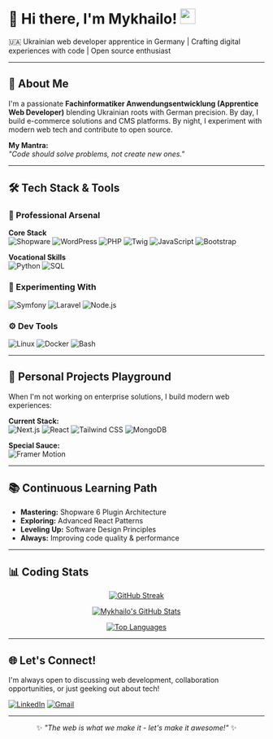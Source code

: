 # 👋 Hi there, I'm Mykhailo! <img src="https://media.giphy.com/media/hvRJCLFzcasrR4ia7z/giphy.gif" width="30px">

🇺🇦 Ukrainian web developer apprentice in Germany | Crafting digital experiences with code | Open source enthusiast

---

## 🚀 About Me

I'm a passionate **Fachinformatiker Anwendungsentwicklung (Apprentice Web Developer)** blending Ukrainian roots with German precision. By day, I build e-commerce solutions and CMS platforms. By night, I experiment with modern web tech and contribute to open source.

**My Mantra:**  
*"Code should solve problems, not create new ones."*

---

## 🛠️ Tech Stack & Tools

### 💼 Professional Arsenal
**Core Stack**  
![Shopware](https://img.shields.io/badge/Shopware-189EFF?style=flat-square&logo=shopware&logoColor=white)
![WordPress](https://img.shields.io/badge/WordPress-21759B?style=flat-square&logo=wordpress&logoColor=white)
![PHP](https://img.shields.io/badge/PHP-777BB4?style=flat-square&logo=php&logoColor=white)
![Twig](https://img.shields.io/badge/Twig-88C760?style=flat-square&logo=twig&logoColor=white)
![JavaScript](https://img.shields.io/badge/JavaScript-F7DF1E?style=flat-square&logo=javascript&logoColor=black)
![Bootstrap](https://img.shields.io/badge/Bootstrap-7952B3?style=flat-square&logo=bootstrap&logoColor=white)

**Vocational Skills**  
![Python](https://img.shields.io/badge/Python-3776AB?style=flat-square&logo=python&logoColor=white)
![SQL](https://img.shields.io/badge/SQL-4479A1?style=flat-square&logo=mysql&logoColor=white)

### 🔬 Experimenting With
![Symfony](https://img.shields.io/badge/Symfony-000000?style=flat-square&logo=symfony&logoColor=white)
![Laravel](https://img.shields.io/badge/Laravel-FF2D20?style=flat-square&logo=laravel&logoColor=white)
![Node.js](https://img.shields.io/badge/Node.js-339933?style=flat-square&logo=node.js&logoColor=white)

### ⚙️ Dev Tools
![Linux](https://img.shields.io/badge/Linux-FCC624?style=flat-square&logo=linux&logoColor=black)
![Docker](https://img.shields.io/badge/Docker-0DB7ED?style=flat-square&logo=docker&logoColor=white)
![Bash](https://img.shields.io/badge/Bash-4EAA25?style=flat-square&logo=gnu-bash&logoColor=white)

---

## 🎨 Personal Projects Playground

When I'm not working on enterprise solutions, I build modern web experiences:

**Current Stack:**  
![Next.js](https://img.shields.io/badge/Next.js-000000?style=flat-square&logo=next.js&logoColor=white)
![React](https://img.shields.io/badge/React-61DAFB?style=flat-square&logo=react&logoColor=black)
![Tailwind CSS](https://img.shields.io/badge/Tailwind_CSS-06B6D4?style=flat-square&logo=tailwindcss&logoColor=white)
![MongoDB](https://img.shields.io/badge/MongoDB-47A248?style=flat-square&logo=mongodb&logoColor=white)

**Special Sauce:**  
![Framer Motion](https://img.shields.io/badge/Framer_Motion-0055FF?style=flat-square&logo=framer&logoColor=white)

---

## 📚 Continuous Learning Path

- **Mastering:** Shopware 6 Plugin Architecture
- **Exploring:** Advanced React Patterns
- **Leveling Up:** Software Design Principles
- **Always:** Improving code quality & performance

---

## 📊 Coding Stats

<div align="center">

[![GitHub Streak](https://streak-stats.demolab.com/?user=Kamidzu9&theme=default&hide_border=true)](https://git.io/streak-stats)

[![Mykhailo's GitHub Stats](https://github-readme-stats.vercel.app/api?username=Kamidzu9&theme=default&show_icons=true&hide_border=true&count_private=true)](https://github.com/Kamidzu9)

[![Top Languages](https://github-readme-stats.vercel.app/api/top-langs/?username=Kamidzu9&theme=default&hide_border=true&layout=compact)](https://github.com/Kamidzu9)

</div>

---

## 🌐 Let's Connect!

I'm always open to discussing web development, collaboration opportunities, or just geeking out about tech!

[![LinkedIn](https://img.shields.io/badge/LinkedIn-0A66C2?style=for-the-badge&logo=linkedin&logoColor=white)](https://www.linkedin.com/in/mykhailo-solovey-34345934a/)
[![Gmail](https://img.shields.io/badge/Gmail-EA4335?style=for-the-badge&logo=gmail&logoColor=white)](mailto:msolovey.job@gmail.com)

---

<div align="center">
  
✨ *"The web is what we make it - let's make it awesome!"* ✨

</div>
